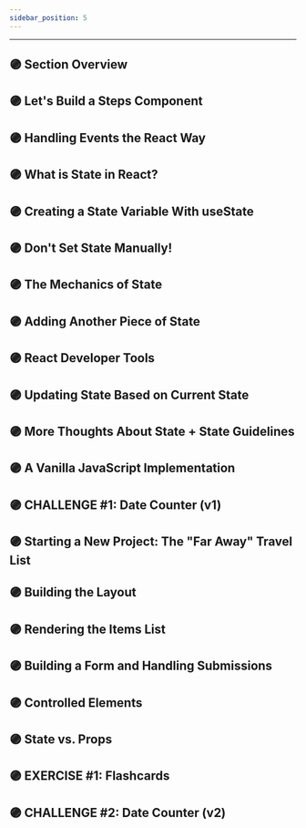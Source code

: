 ```yaml
---
sidebar_position: 5
---
```


---

## 🟣 Section Overview

## 🟣 Let's Build a Steps Component

## 🟣 Handling Events the React Way

## 🟣 What is State in React?

## 🟣 Creating a State Variable With useState

## 🟣 Don't Set State Manually!

## 🟣 The Mechanics of State

## 🟣 Adding Another Piece of State

## 🟣 React Developer Tools

## 🟣 Updating State Based on Current State

## 🟣 More Thoughts About State + State Guidelines

## 🟣 A Vanilla JavaScript Implementation

## 🟣 CHALLENGE #1: Date Counter (v1)

## 🟣 Starting a New Project: The "Far Away" Travel List

## 🟣 Building the Layout

## 🟣 Rendering the Items List

## 🟣 Building a Form and Handling Submissions

## 🟣 Controlled Elements

## 🟣 State vs. Props

## 🟣 EXERCISE #1: Flashcards

## 🟣 CHALLENGE #2: Date Counter (v2)
